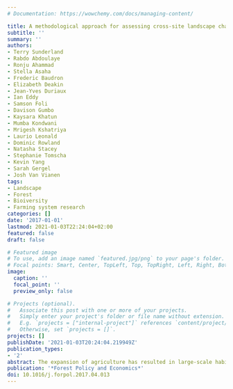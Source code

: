 ```yaml
---
# Documentation: https://wowchemy.com/docs/managing-content/

title: A methodological approach for assessing cross-site landscape change; Understanding socio-ecological systems
subtitle: ''
summary: ''
authors:
- Terry Sunderland
- Rabdo Abdoulaye
- Ronju Ahammad
- Stella Asaha
- Frederic Baudron
- Elizabeth Deakin
- Jean-Yves Duriaux
- Ian Eddy
- Samson Foli
- Davison Gumbo
- Kaysara Khatun
- Mumba Kondwani
- Mrigesh Kshatriya
- Laurio Leonald
- Dominic Rowland
- Natasha Stacey
- Stephanie Tomscha
- Kevin Yang
- Sarah Gergel
- Josh Van Vianen
tags:
- Landscape
- Forest
- Bioiversity
- Farming system research
categories: []
date: '2017-01-01'
lastmod: 2021-01-03T22:24:04+02:00
featured: false
draft: false

# Featured image
# To use, add an image named `featured.jpg/png` to your page's folder.
# Focal points: Smart, Center, TopLeft, Top, TopRight, Left, Right, BottomLeft, Bottom, BottomRight.
image:
  caption: ''
  focal_point: ''
  preview_only: false

# Projects (optional).
#   Associate this post with one or more of your projects.
#   Simply enter your project's folder or file name without extension.
#   E.g. `projects = ["internal-project"]` references `content/project/deep-learning/index.md`.
#   Otherwise, set `projects = []`.
projects: []
publishDate: '2021-01-03T20:24:04.219949Z'
publication_types:
- '2'
abstract: The expansion of agriculture has resulted in large-scale habitat loss, the fragmentation of forests, significant losses in biological diversity and negative impacts on many ecosystem services. In this paper, we highlight the Agrarian Change Project, a multi-disciplinary research initiative, that applies detailed socio-ecological methodologies in multi-functional landscapes, and assess the subsequent implications for conservation, livelihoods and food security. Specifically, the research focuses on land use impacts in locations which exhibit various combinations of agricultural modification/change across a forest transition gradient in six tropical landscapes, in Zambia, Burkina Faso, Cameroon, Ethiopia, Indonesia and Bangladesh. These methods include integrated assessments of the perceptions of ecosystem service provision, tree cover loss and gain, relative poverty, diets and agricultural patterns of change. Although numerous surveys on rural livelihoods are undertaken each year, often at great cost, many are hampered by weaknesses in methods and thus may not reflect rural realities. We attempt to highlight how integrating broader socio-ecological methods can be used to fill in those gaps and ensure such realities are indeed captured. Early findings suggest that the transition from a forested landscape to a more agrarian dominated system does not necessarily result in better livelihood outcomes and there may be unintended consequences of forest and tree cover removal. These include the loss of access to grazing land, loss of dietary diversity and the loss of ecosystem services/forest products.
publication: '*Forest Policy and Economics*'
doi: 10.1016/j.forpol.2017.04.013
---
```

